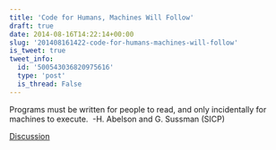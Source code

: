```yaml
---
title: 'Code for Humans, Machines Will Follow'
draft: true
date: 2014-08-16T14:22:14+00:00
slug: '201408161422-code-for-humans-machines-will-follow'
is_tweet: true
tweet_info:
  id: '500543036820975616'
  type: 'post'
  is_thread: False
---
```




Programs must be written for people to read, and only incidentally for machines to execute.   -H. Abelson and G. Sussman (SICP)

[Discussion](https://x.com/sytelus/status/500543036820975616)

